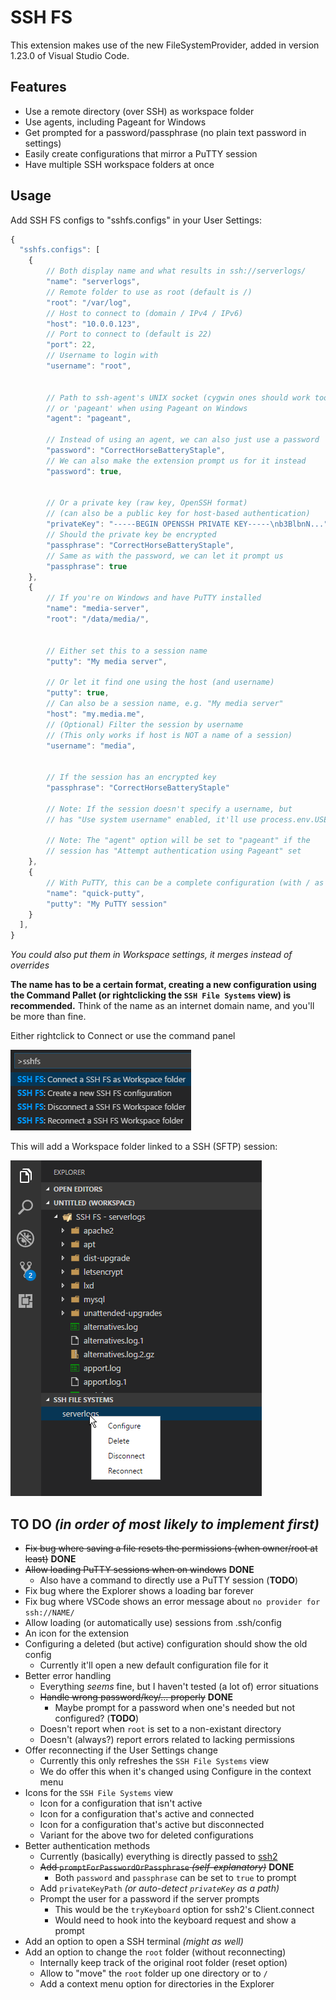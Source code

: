 
# SSH FS

This extension makes use of the new FileSystemProvider, added in version 1.23.0 of Visual Studio Code.

## Features
* Use a remote directory (over SSH) as workspace folder
* Use agents, including Pageant for Windows
* Get prompted for a password/passphrase (no plain text password in settings)
* Easily create configurations that mirror a PuTTY session
* Have multiple SSH workspace folders at once

## Usage
Add SSH FS configs to "sshfs.configs" in your User Settings:
```js
{
  "sshfs.configs": [
    {
        // Both display name and what results in ssh://serverlogs/
        "name": "serverlogs",
        // Remote folder to use as root (default is /)
        "root": "/var/log",
        // Host to connect to (domain / IPv4 / IPv6)
        "host": "10.0.0.123",
        // Port to connect to (default is 22)
        "port": 22,
        // Username to login with
        "username": "root",


        // Path to ssh-agent's UNIX socket (cygwin ones should work too)
        // or 'pageant' when using Pageant on Windows
        "agent": "pageant",
        
        // Instead of using an agent, we can also just use a password
        "password": "CorrectHorseBatteryStaple",
        // We can also make the extension prompt us for it instead
        "password": true,
        

        // Or a private key (raw key, OpenSSH format)
        // (can also be a public key for host-based authentication)
        "privateKey": "-----BEGIN OPENSSH PRIVATE KEY-----\nb3BlbnN...",
        // Should the private key be encrypted
        "passphrase": "CorrectHorseBatteryStaple",
        // Same as with the password, we can let it prompt us
        "passphrase": true
    },
    {
        // If you're on Windows and have PuTTY installed
        "name": "media-server",
        "root": "/data/media/",


        // Either set this to a session name
        "putty": "My media server",

        // Or let it find one using the host (and username)
        "putty": true,
        // Can also be a session name, e.g. "My media server"
        "host": "my.media.me",
        // (Optional) Filter the session by username
        // (This only works if host is NOT a name of a session)
        "username": "media",


        // If the session has an encrypted key
        "passphrase": "CorrectHorseBatteryStaple"

        // Note: If the session doesn't specify a username, but
        // has "Use system username" enabled, it'll use process.env.USER

        // Note: The "agent" option will be set to "pageant" if the
        // session has "Attempt authentication using Pageant" set
    },
    {
        // With PuTTY, this can be a complete configuration (with / as root)
        "name": "quick-putty",
        "putty": "My PuTTY session"
    }
  ],
}
```
*You could also put them in Workspace settings, it merges instead of overrides*

**The name has to be a certain format, creating a new configuration using the Command Pallet (or rightclicking the `SSH File Systems` view) is recommended.** Think of the name as an internet domain name, and you'll be more than fine.

Either rightclick to Connect or use the command panel

![Using the Command Panel](./media/screenshot-commandpanel.png)

This will add a Workspace folder linked to a SSH (SFTP) session:

![Workspace folder added](./media/screenshot-explorer.png)

## TO DO *(in order of most likely to implement first)*
* ~~Fix bug where saving a file resets the permissions (when owner/root at least)~~ **DONE**
* ~~Allow loading PuTTY sessions when on windows~~ **DONE**
    * Also have a command to directly use a PuTTY session (**TODO**)
* Fix bug where the Explorer shows a loading bar forever
* Fix bug where VSCode shows an error message about `no provider for ssh://NAME/`
* Allow loading (or automatically use) sessions from .ssh/config
* An icon for the extension
* Configuring a deleted (but active) configuration should show the old config
    * Currently it'll open a new default configuration file for it
* Better error handling
    * Everything *seems* fine, but I haven't tested (a lot of) error situations
    * ~~Handle wrong password/key/... properly~~ **DONE**
        * Maybe prompt for a password when one's needed but not configured? (**TODO**)
    * Doesn't report when `root` is set to a non-existant directory
    * Doesn't (always?) report errors related to lacking permissions
* Offer reconnecting if the User Settings change
    * Currently this only refreshes the `SSH File Systems` view
    * We do offer this when it's changed using Configure in the context menu
* Icons for the `SSH File Systems` view
    * Icon for a configuration that isn't active
    * Icon for a configuration that's active and connected
    * Icon for a configuration that's active but disconnected
    * Variant for the above two for deleted configurations
* Better authentication methods
    * Currently (basically) everything is directly passed to [ssh2](https://www.npmjs.com/package/ssh2#client-methods)
    * ~~Add `promptForPasswordOrPassphrase` *(self-explanatory)*~~ **DONE**
        * Both `password` and `passphrase` can be set to `true` to prompt
    * Add `privateKeyPath` *(or auto-detect `privateKey` as a path)*
    * Prompt the user for a password if the server prompts
        * This would be the `tryKeyboard` option for ssh2's Client.connect
        * Would need to hook into the keyboard request and show a prompt
* Add an option to open a SSH terminal *(might as well)*
* Add an option to change the `root` folder (without reconnecting)
    * Internally keep track of the original root folder (reset option)
    * Allow to "move" the `root` folder up one directory or to `/`
    * Add a context menu option for directories in the Explorer
